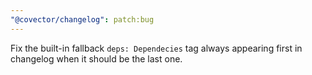```yaml
---
"@covector/changelog": patch:bug
---
```


Fix the built-in fallback `deps: Dependecies` tag always appearing first in changelog when it should be the last one.
